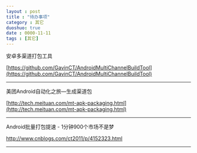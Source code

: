 ```yaml
---
layout : post
title : "待办事项"
category : 其它
duoshuo: true
date : 0000-11-11
tags : [其它]
---
```




安卓多渠道打包工具

[https://github.com/GavinCT/AndroidMultiChannelBuildTool](https://github.com/GavinCT/AndroidMultiChannelBuildTool)


----

美团Android自动化之旅—生成渠道包

[http://tech.meituan.com/mt-apk-packaging.html](http://tech.meituan.com/mt-apk-packaging.html)

----

Android批量打包提速 - 1分钟900个市场不是梦

http://www.cnblogs.com/ct2011/p/4152323.html


-----
